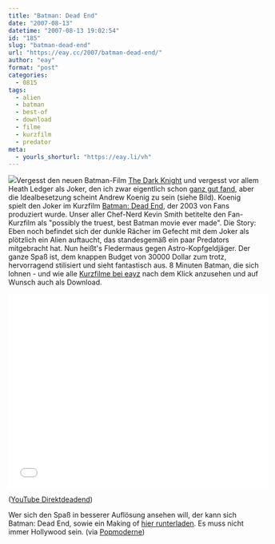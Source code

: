```yaml
---
title: "Batman: Dead End"
date: "2007-08-13"
datetime: "2007-08-13 19:02:54"
id: "185"
slug: "batman-dead-end"
url: "https://eay.cc/2007/batman-dead-end/"
author: "eay"
format: "post"
categories:
  - 0815
tags:
  - alien
  - batman
  - best-of
  - download
  - filme
  - kurzfilm
  - predator
meta:
  - yourls_shorturl: "https://eay.li/vh"
---
```


![](/uploads/2007/batmandeadend.jpg)Vergesst den neuen Batman-Film [The Dark Knight](http://www.imdb.com/title/tt0468569/) und vergesst vor allem Heath Ledger als Joker, den ich zwar eigentlich schon [ganz gut fand](//eay.cc/2007/furchteinfloessender-clown/), aber die Idealbesetzung scheint Andrew Koenig zu sein (siehe Bild). Koenig spielt den Joker im Kurzfilm [Batman: Dead End](http://www.imdb.com/title/tt0374526/), der 2003 von Fans produziert wurde. Unser aller Chef-Nerd Kevin Smith betitelte den Fan-Kurzfilm als "possibly the truest, best Batman movie ever made". Die Story: Eben noch befindet sich der dunkle Rächer im Gefecht mit dem Joker als plötzlich ein Alien auftaucht, das standesgemäß ein paar Predators mitgebracht hat. Nun heißt's Fledermaus gegen Astro-Kopfgeldjäger. Der ganze Spaß ist, dem knappen Budget von 30000 Dollar zum trotz, hervorragend stilisiert und sieht fantastisch aus. 8 Minuten Batman, die sich lohnen - und wie alle [Kurzfilme bei eayz](//eay.cc/tag/kurzfilm) nach dem Klick anzusehen und auf Wunsch auch als Download.

<iframe width="520" height="390" src="//www.youtube.com/embed/NUdG0VFFNSU" frameborder="0" allowfullscreen></iframe>

 ([YouTube Direktdeadend](https://www.youtube.com/watch?v=NUdG0VFFNSU))

Wer sich den Spaß in besserer Auflösung ansehen will, der kann sich Batman: Dead End, sowie ein Making of [hier runterladen](http://www.theforce.net/fanfilms/nonsw/batman_deadend/index.asp). Es muss nicht immer Hollywood sein. (via [Popmoderne](http://news.antville.org/stories/1673870/))
